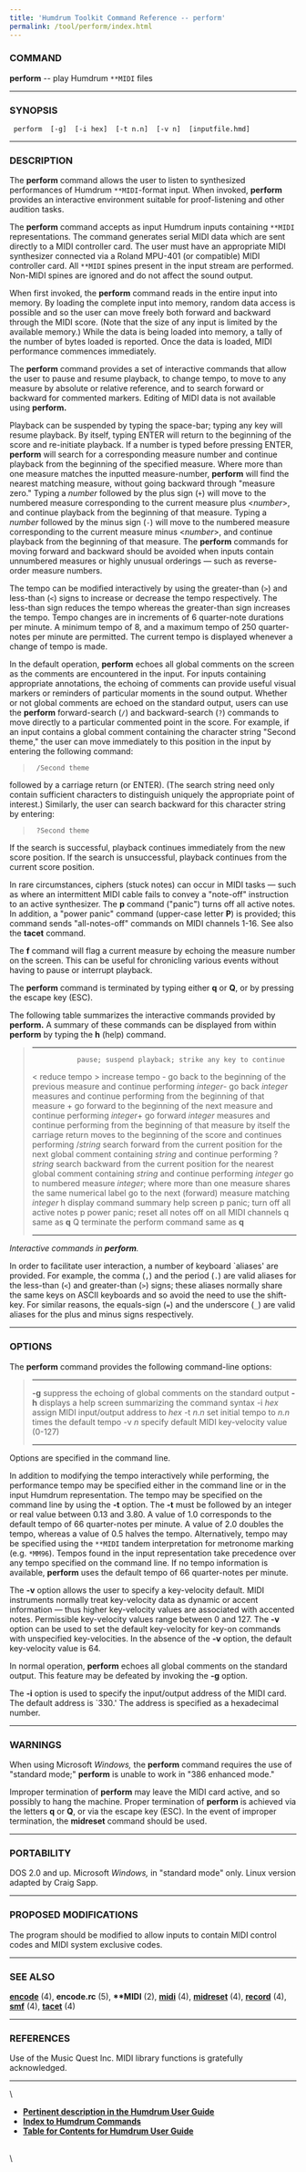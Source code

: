 ```yaml
---
title: 'Humdrum Toolkit Command Reference -- perform'
permalink: /tool/perform/index.html
---
```


### COMMAND

**perform** -- play Humdrum `**MIDI` files

------------------------------------------------------------------------

### SYNOPSIS

` perform  [-g]  [-i hex]  [-t n.n]  [-v n]  [inputfile.hmd]`

------------------------------------------------------------------------

### DESCRIPTION

The **perform** command allows the user to listen to synthesized
performances of Humdrum `**MIDI`-format input. When invoked, **perform**
provides an interactive environment suitable for proof-listening and
other audition tasks.

The **perform** command accepts as input Humdrum inputs containing
`**MIDI` representations. The command generates serial MIDI data which
are sent directly to a MIDI controller card. The user must have an
appropriate MIDI synthesizer connected via a Roland MPU-401 (or
compatible) MIDI controller card. All `**MIDI` spines present in the
input stream are performed. Non-MIDI spines are ignored and do not
affect the sound output.

When first invoked, the **perform** command reads in the entire input
into memory. By loading the complete input into memory, random data
access is possible and so the user can move freely both forward and
backward through the MIDI score. (Note that the size of any input is
limited by the available memory.) While the data is being loaded into
memory, a tally of the number of bytes loaded is reported. Once the data
is loaded, MIDI performance commences immediately.

The **perform** command provides a set of interactive commands that
allow the user to pause and resume playback, to change tempo, to move to
any measure by absolute or relative reference, and to search forward or
backward for commented markers. Editing of MIDI data is not available
using **perform.**

Playback can be suspended by typing the space-bar; typing any key will
resume playback. By itself, typing ENTER will return to the beginning of
the score and re-initiate playback. If a number is typed before pressing
ENTER, **perform** will search for a corresponding measure number and
continue playback from the beginning of the specified measure. Where
more than one measure matches the inputted measure-number, **perform**
will find the nearest matching measure, without going backward through
\"measure zero.\" Typing a *number* followed by the plus sign (`+`) will
move to the numbered measure corresponding to the current measure plus
\<*number*\>, and continue playback from the beginning of that measure.
Typing a *number* followed by the minus sign (`-`) will move to the
numbered measure corresponding to the current measure minus
\<*number*\>, and continue playback from the beginning of that measure.
The **perform** commands for moving forward and backward should be
avoided when inputs contain unnumbered measures or highly unusual
orderings &mdash; such as reverse-order measure numbers.

The tempo can be modified interactively by using the greater-than (`>`)
and less-than (`<`) signs to increase or decrease the tempo
respectively. The less-than sign reduces the tempo whereas the
greater-than sign increases the tempo. Tempo changes are in increments
of 6 quarter-note durations per minute. A minimum tempo of 8, and a
maximum tempo of 250 quarter-notes per minute are permitted. The current
tempo is displayed whenever a change of tempo is made.

In the default operation, **perform** echoes all global comments on the
screen as the comments are encountered in the input. For inputs
containing appropriate annotations, the echoing of comments can provide
useful visual markers or reminders of particular moments in the sound
output. Whether or not global comments are echoed on the standard
output, users can use the **perform** forward-search (`/`) and
backward-search (`?`) commands to move directly to a particular
commented point in the score. For example, if an input contains a global
comment containing the character string \"Second theme,\" the user can
move immediately to this position in the input by entering the following
command:

> ` /Second theme`

followed by a carriage return (or ENTER). (The search string need only
contain sufficient characters to distinguish uniquely the appropriate
point of interest.) Similarly, the user can search backward for this
character string by entering:

> ` ?Second theme`

If the search is successful, playback continues immediately from the new
score position. If the search is unsuccessful, playback continues from
the current score position.

In rare circumstances, ciphers (stuck notes) can occur in MIDI tasks &mdash;
such as where an intermittent MIDI cable fails to convey a \"note-off\"
instruction to an active synthesizer. The **p** command (\"panic\")
turns off all active notes. In addition, a \"power panic\" command
(upper-case letter **P**) is provided; this command sends
\"all-notes-off\" commands on MIDI channels 1-16. See also the **tacet**
command.

The **f** command will flag a current measure by echoing the measure
number on the screen. This can be useful for chronicling various events
without having to pause or interrupt playback.

The **perform** command is terminated by typing either **q** or **Q**,
or by pressing the escape key (ESC).

The following table summarizes the interactive commands provided by
**perform.** A summary of these commands can be displayed from within
**perform** by typing the **h** (help) command.

>   ------------ ---------------------------------------------------------
>                pause; suspend playback; strike any key to continue
>   \<           reduce tempo
>   \>           increase tempo
>   \-           go back to the beginning of the previous measure
>                and continue performing
>   *integer*-   go back *integer* measures and continue performing
>                from the beginning of that measure
>   \+           go forward to the beginning of the next measure
>                and continue performing
>   *integer*+   go forward *integer* measures and continue performing
>                from the beginning of that measure
>                by itself the carriage return moves to the beginning
>                of the score and continues performing
>   /*string*    search forward from the current position for the
>                next global comment containing *string* and continue
>                performing
>   ?*string*    search backward from the current position for the
>                nearest global comment containing *string* and continue
>                performing
>   *integer*    go to numbered measure *integer*; where more than
>                one measure shares the same numerical label go to the
>                next (forward) measure matching *integer*
>   h            display command summary help screen
>   p            panic; turn off all active notes
>   p            power panic; reset all notes off on all MIDI channels
>   q            same as **q**
>   Q            terminate the perform command
>                same as **q**
>   ------------ ---------------------------------------------------------
>
*Interactive commands in **perform**.*

In order to facilitate user interaction, a number of keyboard
\`aliases\' are provided. For example, the comma (`,`) and the period
(`.`) are valid aliases for the less-than (`<`) and greater-than (`>`)
signs; these aliases normally share the same keys on ASCII keyboards and
so avoid the need to use the shift-key. For similar reasons, the
equals-sign (`=`) and the underscore (`_`) are valid aliases for the
plus and minus signs respectively.

------------------------------------------------------------------------

### OPTIONS

The **perform** command provides the following command-line options:

>   ---------- ----------------------------------------------------------------
>   **-g**     suppress the echoing of global comments on the standard output
>   **-h**     displays a help screen summarizing the command syntax
>   -i *hex*   assign MIDI input/output address to *hex*
>   -t *n.n*   set initial tempo to *n.n* times the default tempo
>   -v *n*     specify default MIDI key-velocity value (0-127)
>   ---------- ----------------------------------------------------------------
>
Options are specified in the command line.

In addition to modifying the tempo interactively while performing, the
performance tempo may be specified either in the command line or in the
input Humdrum representation. The tempo may be specified on the command
line by using the **-t** option. The **-t** must be followed by an
integer or real value between 0.13 and 3.80. A value of 1.0 corresponds
to the default tempo of 66 quarter-notes per minute. A value of 2.0
doubles the tempo, whereas a value of 0.5 halves the tempo.
Alternatively, tempo may be specified using the `**MIDI` tandem
interpretation for metronome marking (e.g. `*MM96`). Tempos found in the
input representation take precedence over any tempo specified on the
command line. If no tempo information is available, **perform** uses the
default tempo of 66 quarter-notes per minute.

The **-v** option allows the user to specify a key-velocity default.
MIDI instruments normally treat key-velocity data as dynamic or accent
information &mdash; thus higher key-velocity values are associated with
accented notes. Permissible key-velocity values range between 0 and 127.
The **-v** option can be used to set the default key-velocity for key-on
commands with unspecified key-velocities. In the absence of the **-v**
option, the default key-velocity value is 64.

In normal operation, **perform** echoes all global comments on the
standard output. This feature may be defeated by invoking the **-g**
option.

The **-i** option is used to specify the input/output address of the
MIDI card. The default address is \`330.\' The address is specified as a
hexadecimal number.

------------------------------------------------------------------------

### WARNINGS

When using Microsoft *Windows,* the **perform** command requires the use
of \"standard mode;\" **perform** is unable to work in \"386 enhanced
mode.\"

Improper termination of **perform** may leave the MIDI card active, and
so possibly to hang the machine. Proper termination of **perform** is
achieved via the letters **q** or **Q**, or via the escape key (ESC). In
the event of improper termination, the **midreset** command should be
used.

------------------------------------------------------------------------

### PORTABILITY

DOS 2.0 and up. Microsoft *Windows,* in \"standard mode\" only. Linux
version adapted by Craig Sapp.

------------------------------------------------------------------------

### PROPOSED MODIFICATIONS

The program should be modified to allow inputs to contain MIDI control
codes and MIDI system exclusive codes.

------------------------------------------------------------------------

### SEE ALSO

[**encode**](encode.html) (4), **encode.rc** (5), **\*\*MIDI** (2),
[**midi**](midi.html) (4), [**midreset**](midreset.html) (4),
[**record**](record.html) (4), [**smf**](smf.html) (4),
[**tacet**](tacet.html) (4)

------------------------------------------------------------------------

### REFERENCES

Use of the Music Quest Inc. MIDI library functions is gratefully
acknowledged.

------------------------------------------------------------------------

\

-   [**Pertinent description in the Humdrum User
    Guide**](../guide07.html#The_perform_Command)
-   [**Index to Humdrum Commands**](../commands.toc.html)
-   [**Table for Contents for Humdrum User Guide**](../guide.toc.html)

\
\
